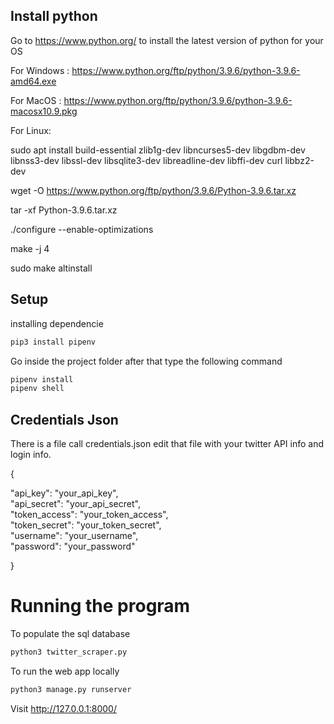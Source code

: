 ## Install python

Go to https://www.python.org/ to install the latest version of python for your OS

For Windows : https://www.python.org/ftp/python/3.9.6/python-3.9.6-amd64.exe

For MacOS : https://www.python.org/ftp/python/3.9.6/python-3.9.6-macosx10.9.pkg

For Linux:

sudo apt install build-essential zlib1g-dev libncurses5-dev libgdbm-dev libnss3-dev libssl-dev libsqlite3-dev libreadline-dev libffi-dev curl libbz2-dev

wget -O https://www.python.org/ftp/python/3.9.6/Python-3.9.6.tar.xz

tar -xf Python-3.9.6.tar.xz

./configure --enable-optimizations

make -j 4

sudo make altinstall

## Setup

installing dependencie
```sh
pip3 install pipenv
```
Go inside the project folder after that type the following command
```sh
pipenv install
pipenv shell
```
## Credentials Json

There is a file call credentials.json edit that file with your twitter API info and login info.

{   

  "api_key": "your_api_key",  
  "api_secret": "your_api_secret",  
  "token_access": "your_token_access",  
  "token_secret": "your_token_secret",  
  "username": "your_username",  
  "password": "your_password"  

}

# Running the program

To populate the sql database
```sh
python3 twitter_scraper.py
```
To run the web app locally
```sh
python3 manage.py runserver
```

Visit http://127.0.0.1:8000/